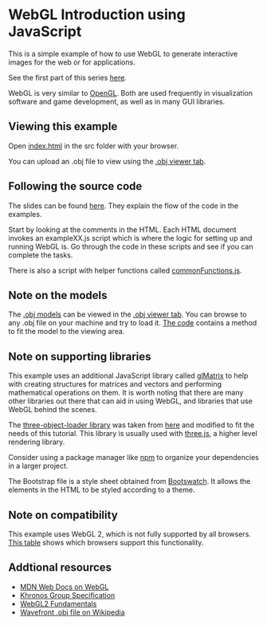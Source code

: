 # WebGL Introduction using JavaScript

This is a simple example of how to use WebGL to generate interactive images for the web or for applications.

See the first part of this series [here](https://github.com/awhittle3/WebGL_Intro).

WebGL is very similar to [OpenGL](https://www.opengl.org/documentation/).  Both are used frequently in visualization software and game development, as well as in many GUI libraries.

## Viewing this example

Open [index.html](./html/index.html) in the src folder with your browser.

You can upload an .obj file to view using the [.obj viewer tab](./html/example03.html).

## Following the source code

The slides can be found [here](https://docs.google.com/presentation/d/1G0oI4RSXu9bhvVO_9nfJg-OdxvJwjYsFNBdAQPhrhP0/edit?usp=sharing).
They explain the flow of the code in the examples.

Start by looking at the comments in the HTML.  Each HTML document invokes an exampleXX.js script which is where the logic for setting up and running WebGL is.
Go through the code in these scripts and see if you can complete the tasks.

There is also a script with helper functions called [commonFunctions.js](commonFunctions.js).

## Note on the models

The [.obj models](./models) can be viewed in the [.obj viewer tab](./html/example03.html).
You can browse to any .obj file on your machine and try to load it.
[The code](./examples/example03.js) contains a method to fit the model to the viewing area.

## Note on supporting libraries

This example uses an additional JavaScript library called [glMatrix](http://glmatrix.net/) to help with creating structures for matrices and vectors and performing mathematical operations on them.
It is worth noting that there are many other libraries out there that can aid in using WebGL, and libraries that use WebGL behind the scenes.

The [three-object-loader library](./lib/three-object-loader.js) was taken from [here](https://github.com/sohamkamani/three-object-loader) and modified to fit the needs of this tutorial.
This library is usually used with [three.js](https://www.npmjs.com/package/three), a higher level rendering library.

Consider using a package manager like [npm](https://www.npmjs.com/) to organize your dependencies in a larger project.

The Bootstrap file is a style sheet obtained from [Bootswatch](https://bootswatch.com/). It allows the elements in the HTML to be styled according to a theme.

## Note on compatibility

This example uses WebGL 2, which is not fully supported by all browsers.  [This table](https://developer.mozilla.org/en-US/docs/Web/API/WebGL_API#WebGL_2_2) shows which browsers support this functionality.

## Addtional resources

* [MDN Web Docs on WebGL](https://developer.mozilla.org/en-US/docs/Web/API/WebGL_API)
* [Khronos Group Specification](https://www.khronos.org/webgl/)
* [WebGL2 Fundamentals](https://webgl2fundamentals.org/)
* [Wavefront .obj file on Wikipedia](https://en.wikipedia.org/wiki/Wavefront_.obj_file)
